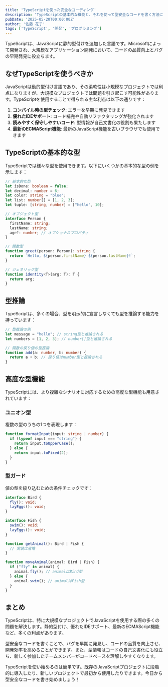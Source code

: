 ```yaml
---
title: 'TypeScriptを使った安全なコーディング'
description: 'TypeScriptの基本的な機能と、それを使って型安全なコードを書く方法について解説します。'
pubDate: '2025-05-20T00:00:00Z'
author: '佐藤 花子'
tags: ['TypeScript', '開発', 'プログラミング']
---
```


TypeScriptは、JavaScriptに静的型付けを追加した言語です。Microsoftによって開発され、大規模なアプリケーション開発において、コードの品質向上とバグの早期発見に役立ちます。

## なぜTypeScriptを使うべきか

JavaScriptは動的型付け言語であり、その柔軟性は小規模なプロジェクトでは利点になりますが、大規模なプロジェクトでは問題を引き起こす可能性があります。TypeScriptを使用することで得られる主な利点は以下の通りです：

1. **コンパイル時の型チェック**: エラーを早期に発見できます
2. **優れたIDEサポート**: コード補完や自動リファクタリングが強化されます
3. **読みやすく保守しやすいコード**: 型情報が自己文書化の役割も果たします
4. **最新のECMAScript機能**: 最新のJavaScript機能を古いブラウザでも使用できます

## TypeScriptの基本的な型

TypeScriptでは様々な型を使用できます。以下にいくつかの基本的な型の例を示します：

```typescript
// 基本的な型
let isDone: boolean = false;
let decimal: number = 6;
let color: string = "blue";
let list: number[] = [1, 2, 3];
let tuple: [string, number] = ["hello", 10];

// オブジェクト型
interface Person {
  firstName: string;
  lastName: string;
  age?: number; // オプショナルプロパティ
}

// 関数型
function greet(person: Person): string {
  return `Hello, ${person.firstName} ${person.lastName}!`;
}

// ジェネリック型
function identity<T>(arg: T): T {
  return arg;
}
```

## 型推論

TypeScriptは、多くの場合、型を明示的に宣言しなくても型を推論する能力を持っています：

```typescript
// 型推論の例
let message = "hello"; // string型と推論される
let numbers = [1, 2, 3]; // number[]型と推論される

// 関数の戻り値の型推論
function add(a: number, b: number) {
  return a + b; // 戻り値はnumber型と推論される
}
```

## 高度な型機能

TypeScriptには、より複雑なシナリオに対応するための高度な型機能も用意されています：

### ユニオン型

複数の型のうちの1つを表現します：

```typescript
function formatInput(input: string | number) {
  if (typeof input === "string") {
    return input.toUpperCase();
  } else {
    return input.toFixed(2);
  }
}
```

### 型ガード

値の型を絞り込むための条件チェックです：

```typescript
interface Bird {
  fly(): void;
  layEggs(): void;
}

interface Fish {
  swim(): void;
  layEggs(): void;
}

function getAnimal(): Bird | Fish {
  // 実装は省略
}

function moveAnimal(animal: Bird | Fish) {
  if ("fly" in animal) {
    animal.fly(); // animalはBird型
  } else {
    animal.swim(); // animalはFish型
  }
}
```

## まとめ

TypeScriptは、特に大規模なプロジェクトでJavaScriptを使用する際の多くの問題を解決します。静的型付け、優れたIDEサポート、最新のECMAScript機能など、多くの利点があります。

型安全なコードを書くことで、バグを早期に発見し、コードの品質を向上させ、開発効率を高めることができます。また、型情報はコードの自己文書化にも役立ち、新しく参加したチームメンバーがコードベースを理解しやすくなります。

TypeScriptを使い始めるのは簡単です。既存のJavaScriptプロジェクトに段階的に導入したり、新しいプロジェクトで最初から使用したりできます。今日から型安全なコードを書き始めましょう！
